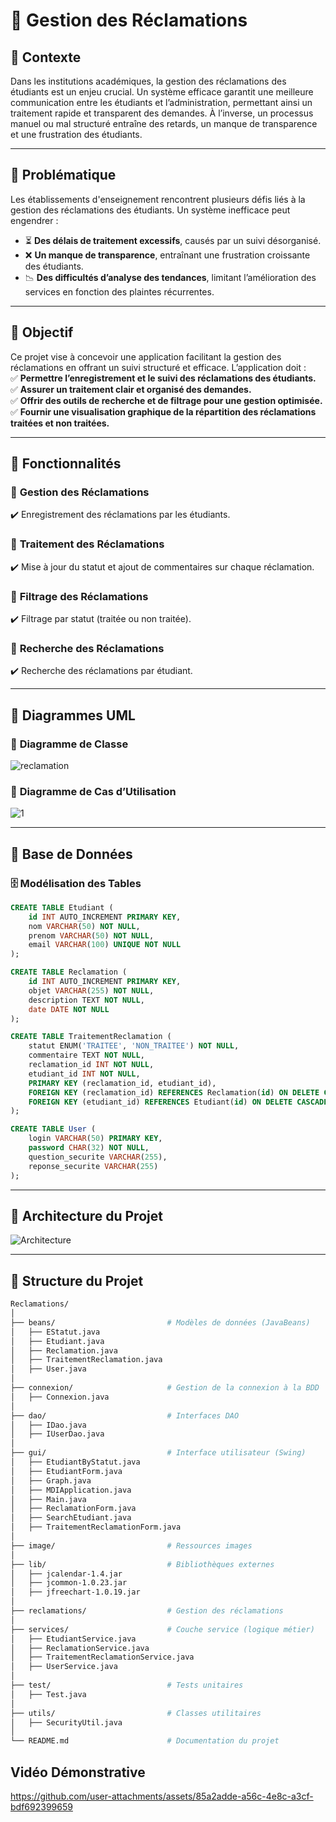 # 📌 Gestion des Réclamations  

## 📌 Contexte  
Dans les institutions académiques, la gestion des réclamations des étudiants est un enjeu crucial. Un système efficace garantit une meilleure communication entre les étudiants et l’administration, permettant ainsi un traitement rapide et transparent des demandes. À l’inverse, un processus manuel ou mal structuré entraîne des retards, un manque de transparence et une frustration des étudiants.  

---

## 📌 Problématique  
Les établissements d'enseignement rencontrent plusieurs défis liés à la gestion des réclamations des étudiants. Un système inefficace peut engendrer :  
- ⏳ **Des délais de traitement excessifs**, causés par un suivi désorganisé.  
- ❌ **Un manque de transparence**, entraînant une frustration croissante des étudiants.  
- 📉 **Des difficultés d’analyse des tendances**, limitant l’amélioration des services en fonction des plaintes récurrentes.  

---

## 📌 Objectif  
Ce projet vise à concevoir une application facilitant la gestion des réclamations en offrant un suivi structuré et efficace. L’application doit :  
✅ **Permettre l’enregistrement et le suivi des réclamations des étudiants.**  
✅ **Assurer un traitement clair et organisé des demandes.**  
✅ **Offrir des outils de recherche et de filtrage pour une gestion optimisée.**  
✅ **Fournir une visualisation graphique de la répartition des réclamations traitées et non traitées.**  

---

## 📌 Fonctionnalités  

### 📍 **Gestion des Réclamations**  
✔️ Enregistrement des réclamations par les étudiants.  

### 📍 **Traitement des Réclamations**  
✔️ Mise à jour du statut et ajout de commentaires sur chaque réclamation.  

### 📍 **Filtrage des Réclamations**  
✔️ Filtrage par statut (traitée ou non traitée).  

### 📍 **Recherche des Réclamations**  
✔️ Recherche des réclamations par étudiant.  

---

## 📌 Diagrammes UML  
### 🎯 **Diagramme de Classe**  
![reclamation](https://github.com/user-attachments/assets/cf8da53b-1eea-4c2d-8090-d44ea7126498)  

### 🎯 **Diagramme de Cas d’Utilisation**  
![1](https://github.com/user-attachments/assets/221883cc-14e9-434a-a7c7-f0f466eebc50)  

---

## 📌 Base de Données  

### 🗄️ **Modélisation des Tables**  
```sql
CREATE TABLE Etudiant (
    id INT AUTO_INCREMENT PRIMARY KEY,
    nom VARCHAR(50) NOT NULL,
    prenom VARCHAR(50) NOT NULL,
    email VARCHAR(100) UNIQUE NOT NULL
);

CREATE TABLE Reclamation (
    id INT AUTO_INCREMENT PRIMARY KEY,
    objet VARCHAR(255) NOT NULL,
    description TEXT NOT NULL,
    date DATE NOT NULL
);

CREATE TABLE TraitementReclamation (
    statut ENUM('TRAITEE', 'NON_TRAITEE') NOT NULL,
    commentaire TEXT NOT NULL,
    reclamation_id INT NOT NULL,
    etudiant_id INT NOT NULL,
    PRIMARY KEY (reclamation_id, etudiant_id),
    FOREIGN KEY (reclamation_id) REFERENCES Reclamation(id) ON DELETE CASCADE,
    FOREIGN KEY (etudiant_id) REFERENCES Etudiant(id) ON DELETE CASCADE
);

CREATE TABLE User (
    login VARCHAR(50) PRIMARY KEY,
    password CHAR(32) NOT NULL,
    question_securite VARCHAR(255),
    reponse_securite VARCHAR(255)
);
```
---

## 📌 Architecture du Projet  
![Architecture](https://github.com/user-attachments/assets/78ef851d-2bdc-4d32-ab79-63bc572ab1ac)  

---

## 📌 Structure du Projet  

```bash
Reclamations/
│
├── beans/                         # Modèles de données (JavaBeans)
│   ├── EStatut.java
│   ├── Etudiant.java
│   ├── Reclamation.java
│   ├── TraitementReclamation.java
│   ├── User.java
│
├── connexion/                     # Gestion de la connexion à la BDD
│   ├── Connexion.java
│
├── dao/                           # Interfaces DAO
│   ├── IDao.java
│   ├── IUserDao.java
│
├── gui/                           # Interface utilisateur (Swing)
│   ├── EtudiantByStatut.java
│   ├── EtudiantForm.java
│   ├── Graph.java
│   ├── MDIApplication.java
│   ├── Main.java
│   ├── ReclamationForm.java
│   ├── SearchEtudiant.java
│   ├── TraitementReclamationForm.java
│
├── image/                         # Ressources images
│
├── lib/                           # Bibliothèques externes
│   ├── jcalendar-1.4.jar
│   ├── jcommon-1.0.23.jar
│   ├── jfreechart-1.0.19.jar
│
├── reclamations/                  # Gestion des réclamations
│
├── services/                      # Couche service (logique métier)
│   ├── EtudiantService.java
│   ├── ReclamationService.java
│   ├── TraitementReclamationService.java
│   ├── UserService.java
│
├── test/                          # Tests unitaires
│   ├── Test.java
│
├── utils/                         # Classes utilitaires
│   ├── SecurityUtil.java
│
└── README.md                      # Documentation du projet
```

## Vidéo Démonstrative
https://github.com/user-attachments/assets/85a2adde-a56c-4e8c-a3cf-bdf692399659


